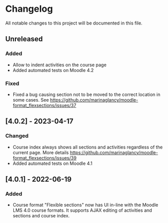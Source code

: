 # Changelog
All notable changes to this project will be documented in this file.

## Unreleased
### Added
- Allow to indent activities on the course page
- Added automated tests on Moodle 4.2
### Fixed
- Fixed a bug causing section not to be moved to the correct location in some cases.
  See https://github.com/marinaglancy/moodle-format_flexsections/issues/37

## [4.0.2] - 2023-04-17
### Changed
- Course index always shows all sections and activities regardless of the current page. More details
  https://github.com/marinaglancy/moodle-format_flexsections/issues/39
- Added automated tests on Moodle 4.1

## [4.0.1] - 2022-06-19
### Added
- Course format "Flexible sections" now has UI in-line with the Moodle LMS 4.0 course formats. It supports AJAX editing of activities and sections and course index.
